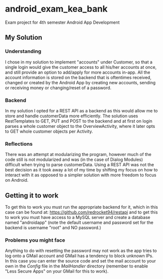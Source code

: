 # android_exam_kea_bank
Exam project for 4th semester Android App Development

## My Solution
### Understanding
I chose in my solution to implement "accounts" under Customer, so that a single login would give the customer access to all his/her accounts at once, and still provide
an option to add/apply for more accounts in-app.
All the account information is stored on the backend that is oftentimes received, changed or created by the Android App by creating new accounts, sending or receiving money or changing/reset of a password.

### Backend
In my solution I opted for a REST API as a backend as this would allow me to store and handle customerData more efficiently.
The solution uses RestTemplates to GET, PUT and POST to the backend and at first on login parses a whole customer object to the OverviewActivity, where it later opts to GET whole customer objects per Activity.

### Reflections
There was an attempt at modularizing the program, however much of the code still is not modularized and was (in the case of Dialog Modules) difficult when trying to parse customerData.
Using a REST API was not the best decision as it took away a lot of my time by shifting my focus on how to interact with it as opposed to a simpler solution with more freedom to focus on Android.

## Getting it to work
To get this to work you must run the appropriate backend for it, which in this case can be found at: https://github.com/redrocket94/restapi
and to get this to work you must have access to a MySQL server and create a database named "androidapp" (note the default username and password set for the backend is username "root" and NO password.)

### Problems you might face
Anything to do with resetting the password may not work as the app tries to log onto a GMail account and GMail has a tendency to block unknown IPs.
In this case you can enter the source code and set the mail account to your own in the *Config* file in the *MailHandler* directory (remember to enable "Less Secure Apps" on your GMail for this to work).
